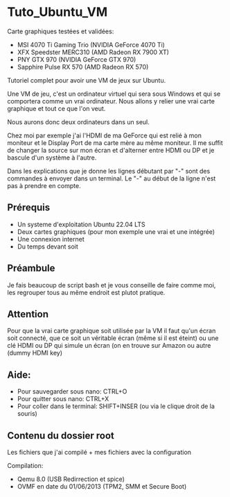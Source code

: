 # Tuto_Ubuntu_VM

Carte graphiques testées et validées:
- MSI 4070 Ti Gaming Trio (NVIDIA GeForce 4070 Ti)
- XFX Speedster MERC310 (AMD Radeon RX 7900 XT)
- PNY GTX 970 (NVIDIA GeForce GTX 970)
- Sapphire Pulse RX 570 (AMD Radeon RX 570)

Tutoriel complet pour avoir une VM de jeux sur Ubuntu.

Une VM de jeu, c'est un ordinateur virtuel qui sera sous Windows et qui se comportera comme un vrai ordinateur. Nous allons y relier une vrai carte graphique et tout ce que l'on veut.

Nous aurons donc deux ordinateurs dans un seul.

Chez moi par exemple j'ai l'HDMI de ma GeForce qui est relié à mon moniteur et le Display Port de ma carte mère au même moniteur. Il me suffit de changer la source sur mon écran et d'alterner entre HDMI ou DP et je bascule d'un système à l'autre.

Dans les explications que je donne les lignes débutant par "-" sont des commandes à envoyer dans un terminal.
Le "-" au début de la ligne n'est pas à prendre en compte.

## Prérequis
- Un systeme d'exploitation Ubuntu 22.04 LTS
- Deux cartes graphiques (pour mon exemple une vrai et une intégrée)
- Une connexion internet
- Du temps devant soit

## Préambule

Je fais beaucoup de script bash et je vous conseille de faire comme moi, les regrouper tous au même endroit est plutot pratique.

## Attention

Pour que la vrai carte graphique soit utilisée par la VM il faut qu'un écran soit connecté, que ce soit un véritable écran (même si il est éteint) ou une clé HDMI ou DP qui simule un écran (on en trouve sur Amazon ou autre (dummy HDMI key)


## Aide:

- Pour sauvegarder sous nano: CTRL+O
- Pour quitter sous nano: CTRL+X
- Pour coller dans le terminal: SHIFT+INSER (ou via le clique droit de la souris)

## Contenu du dossier root

Les fichiers que j'ai compilé + mes fichiers avec la configuration

Compilation:
- Qemu 8.0 (USB Redirrection et spice)
- OVMF en date du 01/06/2013 (TPM2, SMM et Secure Boot)
